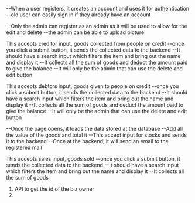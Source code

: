 <!-----------Login/Sign in----------------->
--When a user registers, it creates an account and uses it for authentication
--old user can easily sign in if they already have an account

<!-----------Profile----------------->
--Only the admin can register as an admin as it will be used to allow for the edit and delete
--the admin can be able to upload picture

<!-----------Creditor-------------->
This accepts creditor input, goods collected from people on credit
--once you click a submit button, it sends the collected data to the backend
--It should have a search input which filters the item and bring out the name and display it
--It collects all the sum of goods and deduct the amount paid to give the balance
--It will only be the admin that can use the delete and edit button  

<!---------Debtor---------------->
This accepts debtors input, goods given to people on credit 
--once you click a submit button, it sends the collected data to the backend
--It should have a search input which filters the item and bring out the name and display it
--It collects all the sum of goods and deduct the amount paid to give the balance
--It will only be the admin that can use the delete and edit button

<!-----------Stock------------------>
--Once the page opens, it loads the data stored at the database
--Add all the value of the goods and total it
--This accept input for stocks and sends it to the backend
--Once at the backend, it will send an email to the registered mail

<!------------Sales------------------>
This accepts sales input, goods sold 
--once you click a submit button, it sends the collected data to the backend
--It should have a search input which filters the item and bring out the name and display it
--It collects all the sum of goods 



<!----------APIs that i need--------------------->
1. API to get the id of the biz owner
2. 